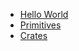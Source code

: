 - [Hello World](Hello%20World/README.md)
- [Primitives](Primitives/README.md)
- [Crates](Crates/README.md)